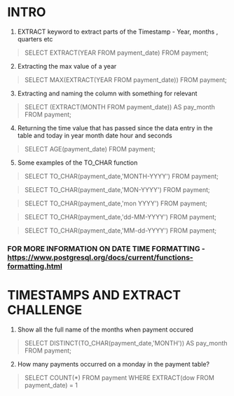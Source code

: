 # INTRO

1. EXTRACT keyword to extract parts of the Timestamp - Year, months , quarters etc
> SELECT EXTRACT(YEAR FROM payment_date) FROM payment;

2. Extracting the max value of a year
> SELECT MAX(EXTRACT(YEAR FROM payment_date)) FROM payment;

3. Extracting and naming the column with something for relevant
> SELECT (EXTRACT(MONTH FROM payment_date)) AS pay_month FROM payment;

4. Returning the time value that has passed since the data entry in the table and today in year month date hour and seconds
> SELECT AGE(payment_date) FROM payment;

5. Some examples of the TO_CHAR function
> SELECT TO_CHAR(payment_date,'MONTH-YYYY') FROM payment;

> SELECT TO_CHAR(payment_date,'MON-YYYY') FROM payment;

> SELECT TO_CHAR(payment_date,'mon YYYY') FROM payment;

> SELECT TO_CHAR(payment_date,'dd-MM-YYYY') FROM payment;

> SELECT TO_CHAR(payment_date,'MM-dd-YYYY') FROM payment;

### FOR MORE INFORMATION ON DATE TIME FORMATTING - https://www.postgresql.org/docs/current/functions-formatting.html

# TIMESTAMPS AND EXTRACT CHALLENGE

1. Show all the full name of the months when payment occured 

> SELECT DISTINCT(TO_CHAR(payment_date,'MONTH')) AS pay_month FROM payment;

2. How many payments occurred on a monday in the payment table?

> SELECT COUNT(*) FROM payment WHERE EXTRACT(dow FROM payment_date) = 1
